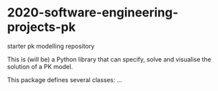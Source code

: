 # 2020-software-engineering-projects-pk
starter pk modelling repository

This is (will be) a Python library that can specify, solve and visualise the solution of a PK model.

This package defines several classes: ...
